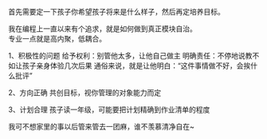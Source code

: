 首先需要定一下孩子你希望孩子将来是什么样子，然后再定培养目标。

我在编程上一直以来有个追求，就是如何做到真正模块自治。  
专业一点就是高内聚，低耦合。  



1、积极性的问题
给予权利：别管他太多，让他自己做主
明确责任：不停地说教不如让孩子亲身体验几次后果
通俗来说，就是让他明白：“这件事情做不好，会挨什么批评”

2、方向正确
共创目标，视你管理的对象能力而定

3、计划合理
孩子读一年级，可能要把计划精确到作业清单的程度  

我可不想家里的事以后管来管去一团麻，谁不羡慕清净自在~  